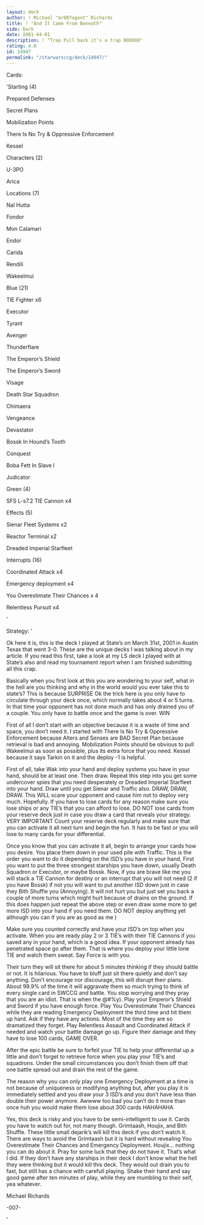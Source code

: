 ```yaml
---
layout: deck
author: ! Michael "mr007agent" Richards
title: ! "And It Came From Beneath"
side: Dark
date: 2001-04-01
description: ! "Trap Pull back it’s a trap NOOOOO"
rating: 4.0
id: 14947
permalink: "/starwarsccg/deck/14947/"
---
```

Cards: 

'Starting (4)

Prepared Defenses

Secret Plans

Mobilization Points

There Is No Try & Oppressive Enforcement

Kessel


Characters (2)

U-3PO

Arica


Locations (7)

Nal Hutta

Fondor

Mon Calamari

Endor

Carida

Rendili

Wakeelmui


Blue (21)

TIE Fighter x6

Executor

Tyrant

Avenger

Thunderflare

The Emperor’s Shield

The Emperor’s Sword

Visage

Death Star Squadron

Chimaera

Vengeance

Devastator

Bossk In Hound’s Tooth

Conquest

Boba Fett In Slave I

Judicator


Green (4)

SFS L-s7.2 TIE Cannon x4


Effects (5)

Sienar Fleet Systems x2

Reactor Terminal x2

Dreaded Imperial Starfleet


Interrupts (16)

Coordinated Attack x4

Emergency deployment x4

You Overestimate Their Chances x 4

Relentless Pursuit x4 



'

Strategy: '

Ok here it is, this is the deck I played at State’s on March 31st, 2001 in Austin Texas that went 3-0. These are the unique decks I was talking about in my article. If you read this first, take a look at my LS deck I played with at State’s also and read my tournament report when I am finished submitting all this crap.


Basically when you first look at this you are wondering to your self, what in the hell are you thinking and why in the world would you ever take this to state’s? This is because  SURPRISE Ok the trick here is you only have to circulate through your deck once, which normally takes about 4 or 5 turns. In that time your opponent has not done much and has only drained you of a couple. You only have to battle once and the game is over. WIN 


First of all I don’t start with an objective because it is a waste of time and space, you don’t need it. I started with There Is No Try & Oppressive Enforcement because Alters and Senses are BAD Secret Plan because retrieval is bad and annoying. Mobilization Points should be obvious to pull Wakeelmui as soon as possible, plus its extra force that you need. Kessel because it says Tarkin on it and the deploy -1 is helpful.


First of all, take Wak into your hand and deploy systems you have in your hand, should be at least one. Then draw. Repeat this step into you get some undercover spies that you need desperately or Dreaded Imperial Starfleet into your hand. Draw until you get Sienar and Traffic also. DRAW, DRAW, DRAW. This WILL scare your opponent and cause him not to deploy very much. Hopefully. If you have to lose cards for any reason make sure you lose ships or any TIE’s that you can afford to lose. DO NOT lose cards from your reserve deck just in case you draw a card that reveals your strategy. VERY IMPORTANT Count your reserve deck regularly and make sure that you can activate it all next turn and begin the fun. It has to be fast or you will lose to many cards for your differential.


Once you know that you can activate it all, begin to arrange your cards how you desire. You place them down in your used pile with Traffic. This is the order you want to do it depending on the ISD’s you have in your hand, First you want to put the three strongest starships you have down, usually Death Squadron or Executor, or maybe Bossk. Now, if you are brave like me you will stack a TIE Cannon for destiny or an interrupt that you will not need (2 if you have Bossk) if not you will want to put another ISD down just in case they Bith Shuffle you (Annoying). It will not hurt you but just set you back a couple of more turns which might hurt because of drains on the ground. If this does happen just repeat the above step or even draw some more to get more ISD into your hand if you need them. DO NOT deploy anything yet although you can if you are as good as me ) 


Make sure you counted correctly and have your ISD’s on top when you activate. When you are ready play 2 or 3 TIE’s with their TIE Cannons if you saved any in your hand, which is a good idea. If your opponent already has penetrated space go after them. That is where you deploy your little lone TIE and watch them sweat. Say Force is with you.


Their turn they will sit there for about 5 minutes thinking if they should battle or not. It is hilarious. You have to bluff just sit there quietly and don’t say anything. Don’t encourage nor discourage, this will disrupt their plans. About 99.9% of the time it will aggravate them so much trying to think of every single card in SWCCG and battle. You stop worrying and they pray that you are an idiot. That is when the @#$% hits the fan. Play your Emergency Deployment and let them read it. Have backups just in case for Sense. There are no cards that let you cancel this card ) They usually say ok like it isn’t nothing a BAM Reveal your ISD’s then they read Emergency Deployment again. HAHA. They say FREE? And you say YES (Be sure to point out the word free to embarrass them a slightly more and to show that you are @#$%y). Play your Emperor’s Shield and Sword if you have enough force. Play You Overestimate Their Chances while they are reading Emergency Deployment the third time and hit them up hard. Ask if they have any actions. Most of the time they are so dramatized they forget. Play Relentless Assault and Coordinated Attack if needed and watch your battle damage go up. Figure their damage and they have to lose 100 cards, GAME OVER. 


After the epic battle be sure to forfeit your TIE to help your differential up a little and don’t forget to retrieve force when you play your TIE’s and squadrons. Under the small circumstances you don’t finish them off that one battle spread out and drain the rest of the game.


The reason why you can only play one Emergency Deployment at a time is not because of uniqueness or modifying anything but, after you play it is immediately settled and you draw your 3 ISD’s and you don’t have less than double their power anymore. Awwww too bad you can’t do it more than once huh you would make them lose about 300 cards HAHAHAHA


Yes, this deck is risky and you have to be semi-intelligent to use it. Cards you have to watch out for, not many though. Grimtaash, Houjix, and Bith Shuffle. These little small dejarik’s will kill this deck if you don’t watch it. There are ways to avoid the Grimtaash but it is hard without revealing You Overestimate Their Chances and Emergency Deployment. Houjix... nothing you can do about it. Pray for some luck that they do not have it. That’s what I did. If they don’t have any starships in their deck I don’t know what the hell they were thinking but it would kill this deck. They would out drain you to fast, but still has a chance with carefull playing. Shake their hand and say good game after ten minutes of play, while they are mumbling to their self, yea whatever.


Michael Richards

-007-







'
